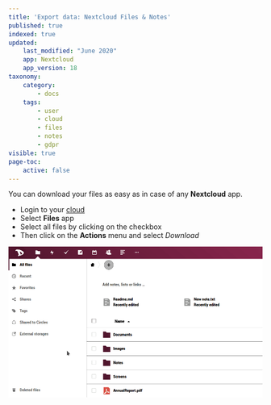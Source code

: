 ```yaml
---
title: 'Export data: Nextcloud Files & Notes'
published: true
indexed: true
updated:
    last_modified: "June 2020"		
    app: Nextcloud
    app_version: 18
taxonomy:
    category:
        - docs
    tags:
        - user
        - cloud
        - files
        - notes
        - gdpr
visible: true
page-toc:
    active: false
---
```


You can download your files as easy as in case of any **Nextcloud** app.

  - Login to your [cloud](https://cloud.disroot.org)
  - Select **Files** app
  - Select all files by clicking on the checkbox
  - Then click on the **Actions** menu and select *Download*

![](en/export_files.gif)
